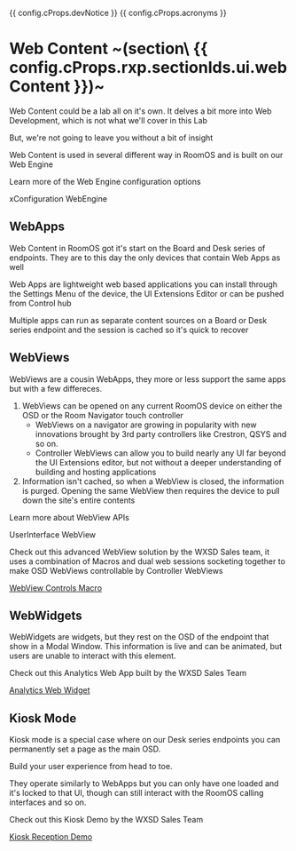{{ config.cProps.devNotice }}
{{ config.cProps.acronyms }}

# Web Content ~(section\ {{ config.cProps.rxp.sectionIds.ui.webContent }})~

Web Content could be a lab all on it's own. It delves a bit more into Web Development, which is not what we'll cover in this Lab

But, we're not going to leave you without a bit of insight

Web Content is used in several different way in RoomOS and is built on our Web Engine

Learn more of the Web Engine configuration options

<roomosfind>xConfiguration WebEngine</roomosfind>

## WebApps

Web Content in RoomOS got it's start on the Board and Desk series of endpoints. They are to this day the only devices that contain Web Apps as well

Web Apps are lightweight web based applications you can install through the Settings Menu of the device, the UI Extensions Editor or can be pushed from Control hub

Multiple apps can run as separate content sources on a Board or Desk series endpoint and the session is cached so it's quick to recover

## WebViews

WebViews are a cousin WebApps, they more or less support the same apps but with a few differeces.

1. WebViews can be opened on any current RoomOS device on either the OSD or the Room Navigator touch controller
    - WebViews on a navigator are growing in popularity with new innovations brought by 3rd party controllers like Crestron, QSYS and so on. 
    - Controller WebViews can allow you to build nearly any UI far beyond the UI Extensions editor, but not without a deeper understanding of building and hosting applications
2. Information isn't cached, so when a WebView is closed, the information is purged. Opening the same WebView then requires the device to pull down the site's entire contents

Learn more about WebView APIs

<roomosfind>UserInterface WebView</roomosfind>

Check out this advanced WebView solution by the WXSD Sales team, it uses a combination of Macros and dual web sessions socketing together to make OSD WebViews controllable by Controller WebViews

<a class="md-button md-button--primary" href="https://github.com/wxsd-sales/webview-websocket-control-macrot" target="_blank" >
    WebView Controls Macro<i class="fa-solid fa-square-up-right"></i>
</a>

## WebWidgets

WebWidgets are widgets, but they rest on the OSD of the endpoint that show in a Modal Window. This information is live and can be animated, but users are unable to interact with this element.

Check out this Analytics Web App built by the WXSD Sales Team

<a class="md-button md-button--primary" href="https://github.com/wxsd-sales/analytics-web-widget" target="_blank" >
      Analytics Web Widget<i class="fa-solid fa-square-up-right"></i>
</a>

## Kiosk Mode

Kiosk mode is a special case where on our Desk series endpoints you can permanently set a page as the main OSD.

Build your user experience from head to toe. 

They operate similarly to WebApps but you can only have one loaded and it's locked to that UI, though can still interact with the RoomOS calling interfaces and so on.

Check out this Kiosk Demo by the WXSD Sales Team

<a class="md-button md-button--primary" href="https://github.com/wxsd-sales/kiosk-reception-demo" target="_blank" >
      Kiosk Reception Demo<i class="fa-solid fa-square-up-right"></i>
</a>